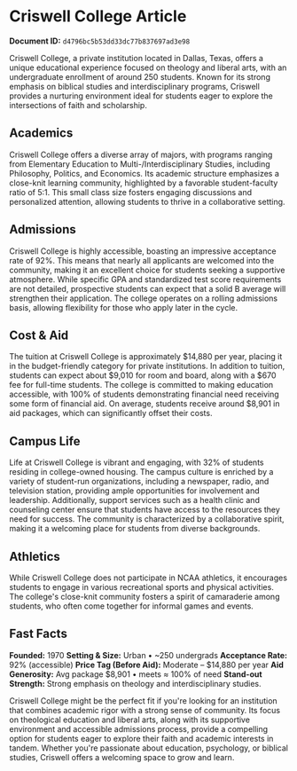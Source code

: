# Criswell College Article

**Document ID:** `d4796bc5b53dd33dc77b837697ad3e98`

Criswell College, a private institution located in Dallas, Texas, offers a unique educational experience focused on theology and liberal arts, with an undergraduate enrollment of around 250 students. Known for its strong emphasis on biblical studies and interdisciplinary programs, Criswell provides a nurturing environment ideal for students eager to explore the intersections of faith and scholarship.

## Academics
Criswell College offers a diverse array of majors, with programs ranging from Elementary Education to Multi-/Interdisciplinary Studies, including Philosophy, Politics, and Economics. Its academic structure emphasizes a close-knit learning community, highlighted by a favorable student-faculty ratio of 5:1. This small class size fosters engaging discussions and personalized attention, allowing students to thrive in a collaborative setting.

## Admissions
Criswell College is highly accessible, boasting an impressive acceptance rate of 92%. This means that nearly all applicants are welcomed into the community, making it an excellent choice for students seeking a supportive atmosphere. While specific GPA and standardized test score requirements are not detailed, prospective students can expect that a solid B average will strengthen their application. The college operates on a rolling admissions basis, allowing flexibility for those who apply later in the cycle.

## Cost & Aid
The tuition at Criswell College is approximately $14,880 per year, placing it in the budget-friendly category for private institutions. In addition to tuition, students can expect about $9,010 for room and board, along with a $670 fee for full-time students. The college is committed to making education accessible, with 100% of students demonstrating financial need receiving some form of financial aid. On average, students receive around $8,901 in aid packages, which can significantly offset their costs.

## Campus Life
Life at Criswell College is vibrant and engaging, with 32% of students residing in college-owned housing. The campus culture is enriched by a variety of student-run organizations, including a newspaper, radio, and television station, providing ample opportunities for involvement and leadership. Additionally, support services such as a health clinic and counseling center ensure that students have access to the resources they need for success. The community is characterized by a collaborative spirit, making it a welcoming place for students from diverse backgrounds.

## Athletics
While Criswell College does not participate in NCAA athletics, it encourages students to engage in various recreational sports and physical activities. The college's close-knit community fosters a spirit of camaraderie among students, who often come together for informal games and events.

## Fast Facts
**Founded:** 1970
**Setting & Size:** Urban • ~250 undergrads
**Acceptance Rate:** 92% (accessible)
**Price Tag (Before Aid):** Moderate – $14,880 per year
**Aid Generosity:** Avg package $8,901 • meets ≈ 100% of need
**Stand-out Strength:** Strong emphasis on theology and interdisciplinary studies.

Criswell College might be the perfect fit if you're looking for an institution that combines academic rigor with a strong sense of community. Its focus on theological education and liberal arts, along with its supportive environment and accessible admissions process, provide a compelling option for students eager to explore their faith and academic interests in tandem. Whether you're passionate about education, psychology, or biblical studies, Criswell offers a welcoming space to grow and learn.
